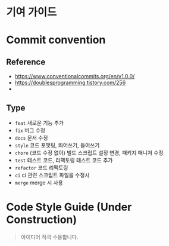 # 기여 가이드

# Commit convention

## Reference
- https://www.conventionalcommits.org/en/v1.0.0/
- https://doublesprogramming.tistory.com/256
- 
## Type
- `feat` 새로운 기능 추가
- `fix` 버그 수정
- `docs` 문서 수정
- `style` 코드 포맷팅, 띄어쓰기, 들여쓰기
- `chore` (코드 수정 없이) 빌드 스크립트 설정 변경, 패키지 매니저 수정
- `test` 테스트 코드, 리팩토링 테스트 코드 추가
- `refactor` 코드 리팩토링
- `ci` ci 관련 스크립트 파일을 수정시
- `merge` merge 시 사용

# Code Style Guide (Under Construction)
> 아이디어 적극 수용합니다.